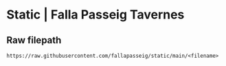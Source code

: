 # Static | Falla Passeig Tavernes

## Raw filepath

```
https://raw.githubusercontent.com/fallapasseig/static/main/<filename>
```
